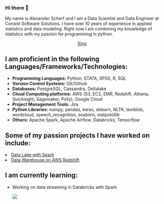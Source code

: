 ### Hi there 👋

My name is Alexander Scherf and I am a Data Scientist and Data Engineer at Consist Software Solutions. I have over 10 years of experience in applied statistics and data modeling. Right now I am combining my knowledge of statistics with my passion for programming in python. 

<p align="center">
  <a href="https://www.xing.com/profile/Alexander_Scherf16/cv" target="_blank">Xing</a>
</p>

## I am proficient in the following Languages/Frameworks/Technologies:

- <strong>Programming Languages:</strong> Python, STATA, SPSS, R, SQL
- <strong>Version Control Systems:</strong> Git/Github
- <strong>Databases:</strong> PostgreSQL, Cassandra, Deltalake
- <strong>Cloud Computing platforms:</strong> AWS (S3, EC2, EMR, Redshift, Athena, Quicksight, Sagemaker, Polly), Google Cloud
- <strong>Project Management Tools:</strong> Jira
- <strong>Python Libraries:</strong> numpy, pandas, keras, sklearn, NLTK, textblob, wordcloud, speech_recognition, seaborn, matpolotlib 
- <strong>Others:</strong> Apache Spark, Apache Airflow, Databricks, Tensorflow


## Some of my passion projects I have worked on include:
<li><a href="https://github.com/ascherf-ml/Data-Lake-with-Spark" target="_blank">Data Lake with Spark</a></li>
<li><a href="https://github.com/ascherf-ml/Data-Warehouse-on-AWS-Redshift" target="_blank">Data Warehouse on AWS Redshift</a></li>

## I am currently learning:
- Working on data streaming in Databricks with Spark


  <img align="center" src="https://github-readme-stats.vercel.app/api/?username=ascherf-ml&repo=github-readme-stats&hide=stars,contribs&count_private=true&show_icons=true&theme=merko" />
 <!--
**ascherf-ml/ascherf-ml** is a ✨ _special_ ✨ repository because its `README.md` (this file) appears on your GitHub profile.

Here are some ideas to get you started:

- 🔭 I’m currently working on ...
- 🌱 I’m currently learning ...
- 👯 I’m looking to collaborate on ...
- 🤔 I’m looking for help with ...
- 💬 Ask me about ...
- 📫 How to reach me: ...
- 😄 Pronouns: ...
- ⚡ Fun fact: ...
-->
